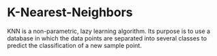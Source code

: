 # K-Nearest-Neighbors
KNN is a non-parametric, lazy learning algorithm. Its purpose is to use a database in which the data points are separated into several classes to predict the classification of a new sample point.
